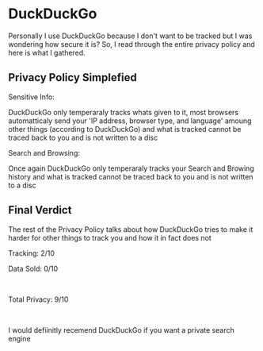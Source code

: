 # DuckDuckGo

Personally I use DuckDuckGo because I don't want to be tracked but I was wondering how secure it is? So, I read through the entire privacy policy and here is what I gathered.

## Privacy Policy Simplefied

Sensitive Info: 

  DuckDuckGo only temperaraly tracks whats given to it, most browsers automatticaly send your 'IP address, browser type, and language' amoung other things (according to DuckDuckGo) and what is tracked cannot be traced back to you and is not written to a disc

Search and Browsing:

  Once again DuckDuckGo only temperaraly tracks your Search and Browing history and what is tracked cannot be traced back to you and is not written to a disc

## Final Verdict

The rest of the Privacy Policy talks about how DuckDuckGo tries to make it harder for other things to track you and how it in fact does not

Tracking: 2/10

Data Sold: 0/10

<br/>

Total Privacy: 9/10

<br/>

I would defiinitly recemend DuckDuckGo if you want a private search engine
